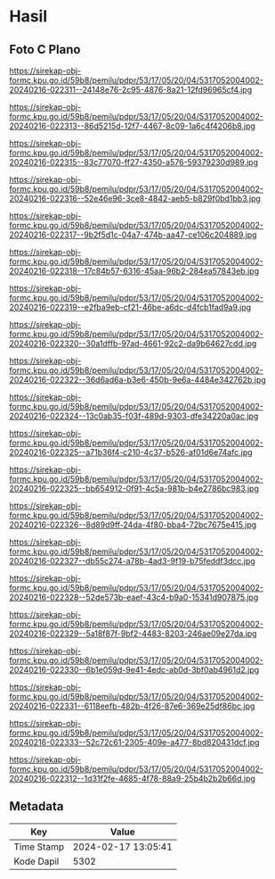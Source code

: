 # Hasil

## Foto C Plano

https://sirekap-obj-formc.kpu.go.id/59b8/pemilu/pdpr/53/17/05/20/04/5317052004002-20240216-022311--24148e76-2c95-4876-8a21-12fd96965cf4.jpg

https://sirekap-obj-formc.kpu.go.id/59b8/pemilu/pdpr/53/17/05/20/04/5317052004002-20240216-022313--86d5215d-12f7-4467-8c09-1a6c4f4206b8.jpg

https://sirekap-obj-formc.kpu.go.id/59b8/pemilu/pdpr/53/17/05/20/04/5317052004002-20240216-022315--83c77070-ff27-4350-a576-59379230d989.jpg

https://sirekap-obj-formc.kpu.go.id/59b8/pemilu/pdpr/53/17/05/20/04/5317052004002-20240216-022316--52e46e96-3ce8-4842-aeb5-b829f0bd1bb3.jpg

https://sirekap-obj-formc.kpu.go.id/59b8/pemilu/pdpr/53/17/05/20/04/5317052004002-20240216-022317--9b2f5d1c-04a7-474b-aa47-ce106c204889.jpg

https://sirekap-obj-formc.kpu.go.id/59b8/pemilu/pdpr/53/17/05/20/04/5317052004002-20240216-022318--17c84b57-6316-45aa-96b2-284ea57843eb.jpg

https://sirekap-obj-formc.kpu.go.id/59b8/pemilu/pdpr/53/17/05/20/04/5317052004002-20240216-022319--e2fba9eb-cf21-46be-a6dc-d4fcb1fad9a9.jpg

https://sirekap-obj-formc.kpu.go.id/59b8/pemilu/pdpr/53/17/05/20/04/5317052004002-20240216-022320--30a1dffb-97ad-4661-92c2-da9b64627cdd.jpg

https://sirekap-obj-formc.kpu.go.id/59b8/pemilu/pdpr/53/17/05/20/04/5317052004002-20240216-022322--36d6ad6a-b3e6-450b-9e6a-4484e342762b.jpg

https://sirekap-obj-formc.kpu.go.id/59b8/pemilu/pdpr/53/17/05/20/04/5317052004002-20240216-022324--13c0ab35-f03f-489d-9303-dfe34220a0ac.jpg

https://sirekap-obj-formc.kpu.go.id/59b8/pemilu/pdpr/53/17/05/20/04/5317052004002-20240216-022325--a71b36f4-c210-4c37-b526-af01d6e74afc.jpg

https://sirekap-obj-formc.kpu.go.id/59b8/pemilu/pdpr/53/17/05/20/04/5317052004002-20240216-022325--bb654912-0f91-4c5a-981b-b4e2786bc983.jpg

https://sirekap-obj-formc.kpu.go.id/59b8/pemilu/pdpr/53/17/05/20/04/5317052004002-20240216-022326--8d89d9ff-24da-4f80-bba4-72bc7675e415.jpg

https://sirekap-obj-formc.kpu.go.id/59b8/pemilu/pdpr/53/17/05/20/04/5317052004002-20240216-022327--db55c274-a78b-4ad3-9f19-b75feddf3dcc.jpg

https://sirekap-obj-formc.kpu.go.id/59b8/pemilu/pdpr/53/17/05/20/04/5317052004002-20240216-022328--52de573b-eaef-43c4-b9a0-15341d907875.jpg

https://sirekap-obj-formc.kpu.go.id/59b8/pemilu/pdpr/53/17/05/20/04/5317052004002-20240216-022329--5a18f87f-9bf2-4483-8203-246ae09e27da.jpg

https://sirekap-obj-formc.kpu.go.id/59b8/pemilu/pdpr/53/17/05/20/04/5317052004002-20240216-022330--6b1e059d-9e41-4edc-ab0d-3bf0ab4961d2.jpg

https://sirekap-obj-formc.kpu.go.id/59b8/pemilu/pdpr/53/17/05/20/04/5317052004002-20240216-022331--6118eefb-482b-4f26-87e6-369e25df86bc.jpg

https://sirekap-obj-formc.kpu.go.id/59b8/pemilu/pdpr/53/17/05/20/04/5317052004002-20240216-022333--52c72c61-2305-409e-a477-8bd820431dcf.jpg

https://sirekap-obj-formc.kpu.go.id/59b8/pemilu/pdpr/53/17/05/20/04/5317052004002-20240216-022312--1d31f2fe-4685-4f78-88a9-25b4b2b2b66d.jpg


## Metadata

| Key        | Value               |
| ---------- | ------------------- |
| Time Stamp | 2024-02-17 13:05:41 |
| Kode Dapil | 5302                |



